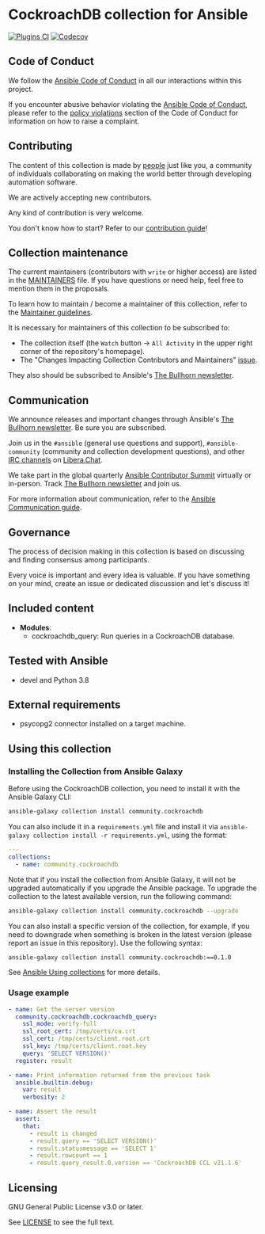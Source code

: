 # CockroachDB collection for Ansible

[![Plugins CI](https://github.com/ansible-collections/community.cockroachdb/workflows/Plugins%20CI/badge.svg?event=push)](https://github.com/ansible-collections/community.cockroachdb/actions?query=workflow%3A"Plugins+CI") [![Codecov](https://img.shields.io/codecov/c/github/ansible-collections/community.cockroachdb)](https://codecov.io/gh/ansible-collections/community.cockroachdb)

## Code of Conduct

We follow the [Ansible Code of Conduct](https://docs.ansible.com/ansible/latest/community/code_of_conduct.html) in all our interactions within this project.

If you encounter abusive behavior violating the [Ansible Code of Conduct](https://docs.ansible.com/ansible/latest/community/code_of_conduct.html), please refer to the [policy violations](https://docs.ansible.com/ansible/latest/community/code_of_conduct.html#policy-violations) section of the Code of Conduct for information on how to raise a complaint.

## Contributing

The content of this collection is made by [people](https://github.com/ansible-collections/community.cockroachdb/blob/main/CONTRIBUTORS) just like you, a community of individuals collaborating on making the world better through developing automation software.

We are actively accepting new contributors.

Any kind of contribution is very welcome.

You don't know how to start? Refer to our [contribution guide](https://github.com/ansible-collections/community.cockroachdb/blob/main/CONTRIBUTING.md)!

## Collection maintenance

The current maintainers (contributors with `write` or higher access) are listed in the [MAINTAINERS](https://github.com/ansible-collections/community.cockroachdb/blob/main/MAINTAINERS) file. If you have questions or need help, feel free to mention them in the proposals.

To learn how to maintain / become a maintainer of this collection, refer to the [Maintainer guidelines](https://github.com/ansible-collections/community.cockroachdb/blob/main/MAINTAINING.md).

It is necessary for maintainers of this collection to be subscribed to:

* The collection itself (the `Watch` button -> `All Activity` in the upper right corner of the repository's homepage).
* The "Changes Impacting Collection Contributors and Maintainers" [issue](https://github.com/ansible-collections/overview/issues/45).

They also should be subscribed to Ansible's [The Bullhorn newsletter](https://docs.ansible.com/ansible/devel/community/communication.html#the-bullhorn).

## Communication

We announce releases and important changes through Ansible's [The Bullhorn newsletter](https://eepurl.com/gZmiEP). Be sure you are subscribed.

Join us in the `#ansible` (general use questions and support), `#ansible-community` (community and collection development questions), and other [IRC channels](https://docs.ansible.com/ansible/devel/community/communication.html#irc-channels) on [Libera.Chat](https://libera.chat).

We take part in the global quarterly [Ansible Contributor Summit](https://github.com/ansible/community/wiki/Contributor-Summit) virtually or in-person. Track [The Bullhorn newsletter](https://eepurl.com/gZmiEP) and join us.

For more information about communication, refer to the [Ansible Communication guide](https://docs.ansible.com/ansible/devel/community/communication.html).

## Governance

The process of decision making in this collection is based on discussing and finding consensus among participants.

Every voice is important and every idea is valuable. If you have something on your mind, create an issue or dedicated discussion and let's discuss it!

## Included content

- **Modules**:
  - cockroachdb_query: Run queries in a CockroachDB database.

## Tested with Ansible

- devel and Python 3.8

## External requirements

- psycopg2 connector installed on a target machine.

## Using this collection

### Installing the Collection from Ansible Galaxy

Before using the CockroachDB collection, you need to install it with the Ansible Galaxy CLI:

```bash
ansible-galaxy collection install community.cockroachdb
```

You can also include it in a `requirements.yml` file and install it via `ansible-galaxy collection install -r requirements.yml`, using the format:

```yaml
---
collections:
  - name: community.cockroachdb
```

Note that if you install the collection from Ansible Galaxy, it will not be upgraded automatically if you upgrade the Ansible package. To upgrade the collection to the latest available version, run the following command:

```bash
ansible-galaxy collection install community.cockroachdb --upgrade
```

You can also install a specific version of the collection, for example, if you need to downgrade when something is broken in the latest version (please report an issue in this repository). Use the following syntax:

```bash
ansible-galaxy collection install community.cockroachdb:==0.1.0
```

See [Ansible Using collections](https://docs.ansible.com/ansible/latest/user_guide/collections_using.html) for more details.

### Usage example

```yaml
- name: Get the server version
  community.cockroachdb.cockroachdb_query:
    ssl_mode: verify-full
    ssl_root_cert: /tmp/certs/ca.crt
    ssl_cert: /tmp/certs/client.root.crt
    ssl_key: /tmp/certs/client.root.key
    query: 'SELECT VERSION()'
  register: result

- name: Print information returned from the previous task
  ansible.builtin.debug:
    var: result
    verbosity: 2

- name: Assert the result
  assert:
    that:
      - result is changed
      - result.query == 'SELECT VERSION()'
      - result.statusmessage == 'SELECT 1'
      - result.rowcount == 1
      - result.query_result.0.version == 'CockroachDB CCL v21.1.6'
```

## Licensing

<!-- Include the appropriate license information here and a pointer to the full licensing details. If the collection contains modules migrated from the ansible/ansible repo, you must use the same license that existed in the ansible/ansible repo. See the GNU license example below. -->

GNU General Public License v3.0 or later.

See [LICENSE](https://www.gnu.org/licenses/gpl-3.0.txt) to see the full text.
